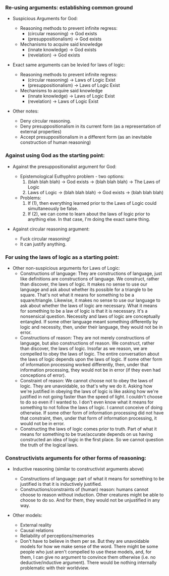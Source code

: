 ### Re-using arguments: establishing common ground

- Suspicious Arguments for God:
    - Reasoning methods to prevent infinite regress:
        - (circular reasoning) -> God exists
        - (presuppositionalism) -> God exists
    - Mechanisms to acquire said knowledge
        - (innate knowledge) -> God exists
        - (revelation) -> God exists
        
- Exact same arguments can be levied for laws of logic:
    - Reasoning methods to prevent infinite regress:
        - (circular reasoning) -> Laws of Logic Exist
        - (presuppositionalism) -> Laws of Logic Exist
    - Mechanisms to acquire said knowledge
        - (innate knowledge) -> Laws of Logic Exist
        - (revelation) -> Laws of Logic Exist

- Other notes:
    - Deny circular reasoning.
    - Deny presuppositionalism in its current form (as a representation of external properties)
    - Accept presuppositionalism in a different form (as an inevitable construction of human reasoning)

### Against using God as the starting point:

- Against the presuppositionalist argument for God: 
    - Epistemological Euthyphro problem - two options:
        1. (blah blah blah) -> God exists -> (blah blah blah) -> The Laws of Logic
        2. Laws of Logic -> (blah blah blah) -> God exists -> (blah blah blah)
    - Problems:
        1. If (1), then everything learned prior to the Laws of Logic could simultaneously be false.
        2. If (2), we can come to learn about the laws of logic prior to anything else. In that case, I'm doing the exact same thing.

- Against circular reasoning argument:
    - Fuck circular reasoning!
    - It can justify anything.

### For using the laws of logic as a starting point:

- Other non-suspicious arguments for Laws of Logic:
    - Constructions of language: They are constructions of language, just like definitions are constructions of language. We construct, rather than discover, the laws of logic. It makes no sense to use our language and ask about whether its possible for a triangle to be square. That's not what it means for something to be a square/triangle. Likewise, it makes no sense to use our language to ask about whether the laws of logic are necessary. What it means for something to be a law of logic is that it is necessary. It's a nonsensical question. Necessity and laws of logic are conceptually entangled. If some other language meant something differently by logic and necessity, then, under their language, they would not be in error.
    - Constructions of reason: They are not merely constructions of language, but also constructions of reason. We construct, rather than discover, the laws of logic. Insofar as we reason, we are compelled to obey the laws of logic. The entire conversation about the laws of logic depends upon the laws of logic. If some other form of information processing worked differently, then, under that information processing, they would not be in error (if they even had conceptions of error).
    - Constraint of reason: We cannot choose not to obey the laws of logic. They are unavoidable, so that's why we do it. Asking how we're justified in obeying the laws of logic is like asking how we're justified in not going faster than the speed of light. I couldn't choose to do so even if I wanted to. I don't even know what it means for something to not follow the laws of logic. I cannot conceive of doing otherwise. If some other form of information processing did not have that constraint, then, under that form of information processing, it would not be in error. 
    - Constructing the laws of logic comes prior to truth. Part of what it means for something to be true/accurate depends on us having constructed an idea of logic in the first place. So we cannot question the truth of the logical laws.

### Constructivists arguments for other forms of reasoning:

- Inductive reasoning (similar to constructivist arguments above)
    - Constructions of language: part of what it means for something to be justified is that it is inductively justified.
    - Constructions/constraints of (human) reason: humans cannot choose to reason without induction. Other creatures might be able to choose to do so. And for them, they would not be unjustified in any way.

- Other models:
    - External reality
    - Causal relations
    - Reliability of perceptions/memories
    - Don't have to believe in them per se. But they are unavoidable models for how we make sense of the word. There might be some people who just aren't compelled to use these models, and, for them, I can give no argument to convince them otherwise (i.e. no deductive/inductive argument). There would be nothing internally problematic with their worldview.